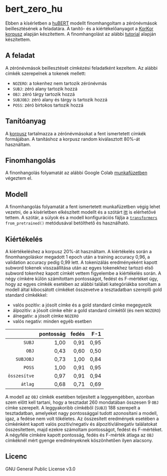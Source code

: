 # bert_zero_hu

Ebben a kísérletben a [huBERT](https://hlt.bme.hu/en/resources/hubert) modellt finomhangoltam a zérónévmások beillesztésének a feladatára.
A tanító- és a kiértékelőanyagot a [KorKor korpusz](https://github.com/vadno/korkor_pilot) alapján készítettem.
A finomhangolást az alábbi [tutorial](https://github.com/NielsRogge/Transformers-Tutorials/blob/master/BERT/Custom_Named_Entity_Recognition_with_BERT_only_first_wordpiece.ipynb) alapján készítettem.

## A feladat

A zérónévmások beillesztését címkézési feladatként kezeltem.
Az alábbi címkék szerepelnek a tokenek mellett:
* `NOZERO`: a tokenhez nem tartozik zérónévmás
* `SUBJ`: zéró alany tartozik hozzá
* `OBJ`: zéró tárgy tartozik hozzá
* `SUBJOBJ`: zéró alany és tárgy is tartozik hozzá
* `POSS`: zéró birtokos tartozik hozzá

## Tanítóanyag

A [korpusz](/korkor_sents.txt) tartalmazza a zérónévmásokat a fent ismertetett címkék formájában.
A tanításhoz a korpusz random kiválasztott 80%-át használtam.

## Finomhangolás

A finonhangolás folyamatát az alábbi Google Colab [munkafüzetben](https://colab.research.google.com/drive/1LGMTvdQJKMq64Q9Al2C2T7ejMAH53Vta?usp=sharing) végeztem el.

## Modell

A finomhangolás folyamatát a fent ismertetett munkafüzetben végig lehet vezetni, de a kísérletben elkészített modellt és a szótárt [itt](/bert_zero_hu/) is elérhetővé tettem.
A szótár, a súlyok és a modell konfigurációs fájlja a [`transformers`](https://huggingface.co/docs/transformers/index) `from_pretrained()` metódusával betölthető és használható.

## Kiértékelés

A kiértékeléshez a korpusz 20%-át használtam.
A kiértékelés során a finomhangoláskor megadott 1 epoch után a training accuracy 0,96, a validation accuracy pedig 0,99 lett.
A tokenizálás eredményeként kapott subword tokenek visszaállítása után az egyes tokenekhez tartozó első subword tokenhez kapott címkét vettem figyelembe a kiértékelés során.
A négy címkére külön számítottam pontosságot, fedést és F-mértéket úgy, hogy az egyes címkék esetében az alábbi találati kategóriákba soroltam a modell által kibocsátott címkéket összevetve a tesztadatban szereplő gold standard címkékkel:

* valós pozitív: a jósolt címke és a gold standard címke megegyezik
* álpozitív: a jósolt címke eltér a gold standard címkétől (és nem `NOZERO`)
* álnegatív: a jósolt címke `NOZERO`
* valós negatív: minden egyéb esetben

|              | pontosság | fedés |  F-1 |
|-------------:|----------:|------:|-----:|
|       `SUBJ` |      1,00 |  0,91 | 0,95 |
|        `OBJ` |      0,43 |  0,60 | 0,50 |
|    `SUBJOBJ` |      0,73 |  1,00 | 0,84 |
|       `POSS` |      1,00 |  0,91 | 0,95 |
| `összesítve` |      0,97 |  0,91 | 0,94 |
|      `átlag` |      0,68 |  0,71 | 0,69 |

A modell az `OBJ` címkék esetében teljesített a leggyengébben, azonban szem előtt kell tartani, hogy a tesztadat 260 mondatában összesen 9 `OBJ` címke szerepelt.
A leggyakoribb címkéből (`SUBJ`) 188 szerepelt a tesztadatban, amelyeket nagy pontossággal tudott azonosítani a modell, igaz, a fedése nem volt tökéletes.
Az összesített eredmények esetében a címkénként kapott valós pozitív/negatív és álpozitív/álnegatív találatokat összesítettem, majd ezekre számoltam pontosságot, fedést és F-mértéket.
A négyféle címkére kapott pontosság, fedés és F-mérték átlaga az `OBJ` címkéknél mért gyenge eredményeknek köszönhetően ilyen alacsony.

## Licenc

GNU General Public License v3.0
